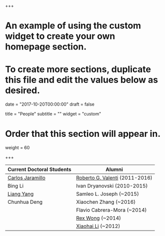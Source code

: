 +++
# An example of using the custom widget to create your own homepage section.
# To create more sections, duplicate this file and edit the values below as desired.

date = "2017-10-20T00:00:00"
draft = false

title = "People"
subtitle = ""
widget = "custom"

# Order that this section will appear in.
weight = 60

+++

| Current Doctoral Students | Alumni |
|------------------|--------|
| [Carlos Jaramillo](http://me.vision2pi.com) | [Roberto G. Valenti](https://www.linkedin.com/in/roberto-g-valenti-a8571a13)  (2011-2016)      |
| Bing Li          | Ivan Dryanovski     (2010-2015)   |
| [Liang Yang](https://ericlyang.github.io/)      |  Samleo L. Joseph (~2015)     |
| Chunhua Deng      |  Xiaochen Zhang (~2016)     |
|       |  Flavio Cabrera-Mora (~2014)     |
|       |  [Rex Wong](https://www.vaughn.edu/faculty-staff/rex-wong/)   (~2014)   |
|       |  [Xiaohai Li](https://openlab.citytech.cuny.edu/members/xiaohaili/) (~2012)   |

